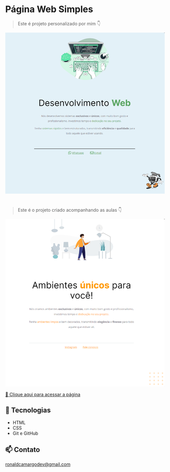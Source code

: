 # Página Web Simples

> Este é projeto personalizado por mim 👇

![preview](./images/projeto_personalizado.png)

#

> Este é o projeto criado acompanhando as aulas 👇

![preview](./images/projeto_base.png)

[🔗 Clique aqui para acessar a página](https://ronald-ca.github.io/pagina-simples/)

## 📌 Tecnologias

- HTML
- CSS
- Git e GitHub

## 📫 Contato

ronaldcamargodev@gmail.com
